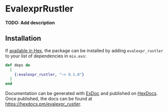 # EvalexprRustler

**TODO: Add description**

## Installation

If [available in Hex](https://hex.pm/docs/publish), the package can be installed
by adding `evalexpr_rustler` to your list of dependencies in `mix.exs`:

```elixir
def deps do
  [
    {:evalexpr_rustler, "~> 0.1.0"}
  ]
end
```

Documentation can be generated with [ExDoc](https://github.com/elixir-lang/ex_doc)
and published on [HexDocs](https://hexdocs.pm). Once published, the docs can
be found at <https://hexdocs.pm/evalexpr_rustler>.


